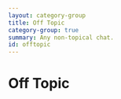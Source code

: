 ```yaml
---
layout: category-group
title: Off Topic
category-group: true
summary: Any non-topical chat.
id: offtopic
---
```


# Off Topic
